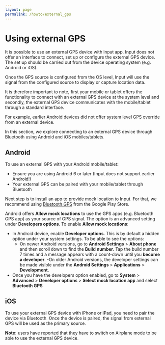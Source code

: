 ```yaml
---
layout: page
permalink: /howto/external_gps
---
```

<!--- IMPORTANT: This permlink is referenced from InputApp -->

# Using external GPS

It is possible to use an external GPS device with Input app. Input does not offer an interface to connect, set up or configure the external GPS device. The set up should be carried out from the device operating system (e.g. Android or iOS).

Once the GPS source is configured from the OS level, Input will use the signal from the configured source to display or capture location data.

It is therefore important to note, first your mobile or tablet offers the functionality to connect with an external GPS device at the system level and secondly, the external GPS device communicates with the mobile/tablet through a standard interface.

For example, earlier Android devices did not offer system level GPS override from an external device.

In this section, we explore connecting to an external GPS device through Bluetooth using Android and iOS mobiles/tablets.

## Android

To use an external GPS with your Android mobile/tablet:
- Ensure you are using Android 6 or later (Input does not support earlier Android!)
- Your external GPS can be paired with your mobile/tablet through Bluetooth

Next step is to install an app to provide mock location to Input. For that, we recommend using [Bluetooth GPS](https://play.google.com/store/apps/details?id=googoo.android.btgps) from the Google Play Store.

Android offers **Allow mock locations** to use the GPS apps (e.g. Bluetooth GPS app) as your source of GPS signal. The option is an advanced setting under **Developers options**. To enable **Allow mock locations**:
- In Android device, enable **Developer options**. This is by default a hidden option under your system settings. To be able to see the options:
  - On newer Android versions, go to **Android Settings** > **About phone** and then scroll down to find the **Build number**. Tap the build number 7 times and a message appears with a count-down until you **become a developer**.
  -On older Android versions, the developer settings can be made visible under the **Android Settings** > **Applications** > **Development**.
- Once you have the developers option enabled, go to **System** > **Advanced** > **Developer options** > **Select mock location app** and select **Bluetooth GPS**

## iOS
To use your external GPS device with iPhone or iPad, you need to pair the device via Bluetooth. Once the device is paired, the signal from external GPS will be used as the primary source.

**Note:** users have reported that they have to switch on Airplane mode to be able to use the external GPS device.
